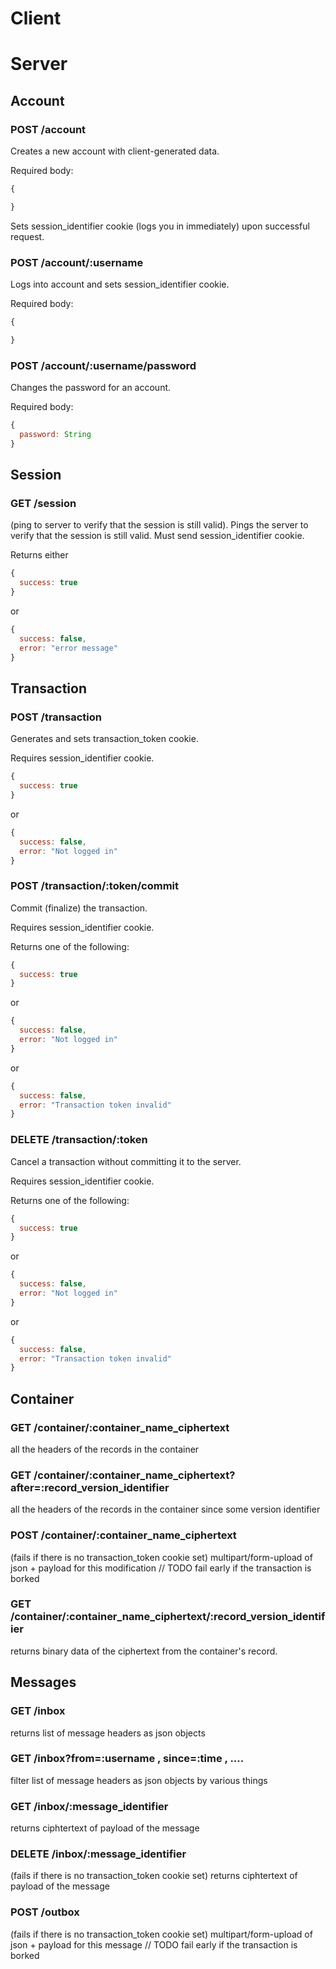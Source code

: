 # Client

# Server

## Account

### POST /account

Creates a new account with client-generated data.

Required body:

````javascript
{

}
````

Sets session_identifier cookie (logs you in immediately) upon successful request.

### POST /account/:username

Logs into account and sets session_identifier cookie.

Required body:

````javascript
{

}
````

### POST /account/:username/password

Changes the password for an account.

Required body:

````javascript
{
  password: String
}
````

## Session

### GET /session

(ping to server to verify that the session is still valid).
Pings the server to verify that the session is still valid. Must send session_identifier cookie.

Returns either

````javascript
{
  success: true
}
````

or

````javascript
{
  success: false,
  error: "error message"
}
````

## Transaction

### POST /transaction

Generates and sets transaction_token cookie.

Requires session_identifier cookie.

````javascript
{
  success: true
}
````

or

````javascript
{
  success: false,
  error: "Not logged in"
}
````

### POST /transaction/:token/commit

Commit (finalize) the transaction.

Requires session_identifier cookie.

Returns one of the following:

````javascript
{
  success: true
}
````

or

````javascript
{
  success: false,
  error: "Not logged in"
}
````

or

````javascript
{
  success: false,
  error: "Transaction token invalid"
}
````

### DELETE /transaction/:token

Cancel a transaction without committing it to the server.

Requires session_identifier cookie.

Returns one of the following:

````javascript
{
  success: true
}
````

or

````javascript
{
  success: false,
  error: "Not logged in"
}
````

or

````javascript
{
  success: false,
  error: "Transaction token invalid"
}
````

## Container

### GET /container/:container_name_ciphertext

all the headers of the records in the container

### GET /container/:container_name_ciphertext?after=:record_version_identifier
all the headers of the records in the container since some version identifier

### POST /container/:container_name_ciphertext
(fails if there is no transaction_token cookie set)
multipart/form-upload of json + payload for this modification // TODO fail early if the transaction is borked

### GET /container/:container_name_ciphertext/:record_version_identifier
returns binary data of the ciphertext from the container's record.

## Messages

### GET /inbox
returns list of message headers as json objects

### GET /inbox?from=:username , since=:time , ....
filter list of message headers as json objects by various things

### GET /inbox/:message_identifier
returns ciphtertext of payload of the message

### DELETE /inbox/:message_identifier
(fails if there is no transaction_token cookie set)
returns ciphtertext of payload of the message

### POST /outbox
(fails if there is no transaction_token cookie set)
multipart/form-upload of json + payload for this message // TODO fail early if the transaction is borked


